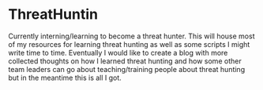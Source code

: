 # ThreatHuntin
Currently interning/learning to become a threat hunter. This will house most of my resources for learning threat hunting as well as some scripts I might write time to time. Eventually I would like to create a blog with more collected thoughts on how I learned threat hunting and how some other team leaders can go about teaching/training people about threat hunting but in the meantime this is all I got.
